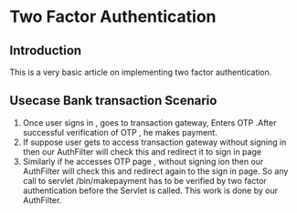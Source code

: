 Two Factor Authentication
========

Introduction
--------
This is a very basic article on implementing two factor authentication.

Usecase Bank transaction Scenario
--------

1) Once user signs in , goes to transaction gateway, Enters OTP .After successful verification of OTP , he makes payment.
2) If suppose user gets to access transaction gateway without signing in then our AuthFilter will check this and redirect it to sign in page 
3) Similarly if he accesses OTP page , without signing ion then our AuthFilter will check this and redirect again to the sign in page.
So any call to servlet /bin/makepayment  has to be verified by two factor authentication before the Servlet is called.
This work is done by our AuthFilter.



